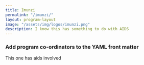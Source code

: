 ```yaml
---
title: Imunzi
permalink: "/imunzi/"
layout: program-layout
image: "/assets/img/logos/imunzi.png"
description: I know this has something to do with AIDS
---
```


### Add program co-ordinators to the YAML front matter

This one has aids involved